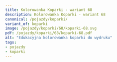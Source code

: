 ```yaml
---
title: Kolorowanka Koparki - wariant 68
description: Kolorowanka Koparki - wariant 68
canonical: /pojazdy/koparki/
variant_of: koparki
image: /pojazdy/koparki/68/koparki-68.svg
pdf: /pojazdy/koparki/68/koparki-68.pdf
alt: "Edukacyjna kolorowanka koparki do wydruku"
tags:
- pojazdy
- koparki
---
```

